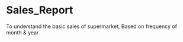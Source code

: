 # Sales_Report
To understand the basic sales of supermarket, Based on frequency of month &amp; year 
